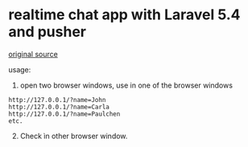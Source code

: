 # realtime chat app with Laravel 5.4 and pusher

[original source](https://jplhomer.org/2017/01/building-realtime-chat-app-laravel-5-4-vuejs/)

usage: 
1. open two browser windows, use in one of the browser windows 
```
http://127.0.0.1/?name=John
http://127.0.0.1/?name=Carla
http://127.0.0.1/?name=Paulchen
etc.
```
2. Check ìn other browser window.